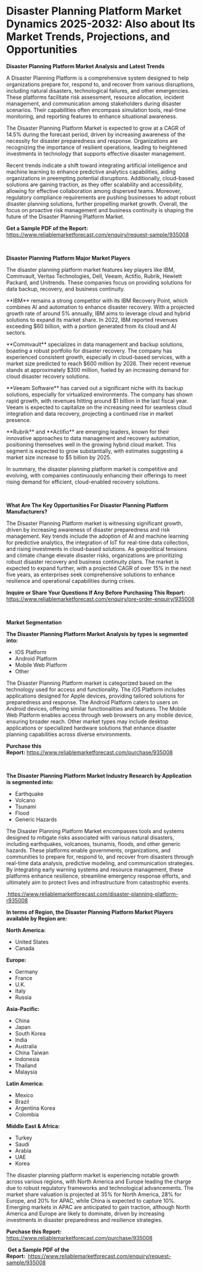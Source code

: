 <p><h1>Disaster Planning Platform Market Dynamics 2025-2032: Also about Its Market Trends, Projections, and Opportunities</h1></p><p><strong>Disaster Planning Platform Market Analysis and Latest Trends</strong></p>
<p><p>A Disaster Planning Platform is a comprehensive system designed to help organizations prepare for, respond to, and recover from various disruptions, including natural disasters, technological failures, and other emergencies. These platforms facilitate risk assessment, resource allocation, incident management, and communication among stakeholders during disaster scenarios. Their capabilities often encompass simulation tools, real-time monitoring, and reporting features to enhance situational awareness.</p><p>The Disaster Planning Platform Market is expected to grow at a CAGR of 14.5% during the forecast period, driven by increasing awareness of the necessity for disaster preparedness and response. Organizations are recognizing the importance of resilient operations, leading to heightened investments in technology that supports effective disaster management. </p><p>Recent trends indicate a shift toward integrating artificial intelligence and machine learning to enhance predictive analytics capabilities, aiding organizations in preempting potential disruptions. Additionally, cloud-based solutions are gaining traction, as they offer scalability and accessibility, allowing for effective collaboration among dispersed teams. Moreover, regulatory compliance requirements are pushing businesses to adopt robust disaster planning solutions, further propelling market growth. Overall, the focus on proactive risk management and business continuity is shaping the future of the Disaster Planning Platform Market.</p></p>
<p><strong>Get a Sample PDF of the Report:&nbsp;</strong> <a href="https://www.reliablemarketforecast.com/enquiry/request-sample/935008?utm_campaign=3214&utm_medium=2&utm_source=Github&utm_content=ia&utm_term=18042025&utm_id=disaster-planning-platform">https://www.reliablemarketforecast.com/enquiry/request-sample/935008</a></p>
<p>&nbsp;</p>
<p><strong>Disaster Planning Platform Major Market Players</strong></p>
<p><p>The disaster planning platform market features key players like IBM, Commvault, Veritas Technologies, Dell, Veeam, Actifio, Rubrik, Hewlett Packard, and Unitrends. These companies focus on providing solutions for data backup, recovery, and business continuity.</p><p>**IBM** remains a strong competitor with its IBM Recovery Point, which combines AI and automation to enhance disaster recovery. With a projected growth rate of around 5% annually, IBM aims to leverage cloud and hybrid solutions to expand its market share. In 2022, IBM reported revenues exceeding $60 billion, with a portion generated from its cloud and AI sectors.</p><p>**Commvault** specializes in data management and backup solutions, boasting a robust portfolio for disaster recovery. The company has experienced consistent growth, especially in cloud-based services, with a market size predicted to reach $600 million by 2026. Their recent revenue stands at approximately $300 million, fueled by an increasing demand for cloud disaster recovery solutions.</p><p>**Veeam Software** has carved out a significant niche with its backup solutions, especially for virtualized environments. The company has shown rapid growth, with revenues hitting around $1 billion in the last fiscal year. Veeam is expected to capitalize on the increasing need for seamless cloud integration and data recovery, projecting a continued rise in market presence.</p><p>**Rubrik** and **Actifio** are emerging leaders, known for their innovative approaches to data management and recovery automation, positioning themselves well in the growing hybrid cloud market. This segment is expected to grow substantially, with estimates suggesting a market size increase to $5 billion by 2025.</p><p>In summary, the disaster planning platform market is competitive and evolving, with companies continuously enhancing their offerings to meet rising demand for efficient, cloud-enabled recovery solutions.</p></p>
<p>&nbsp;</p>
<p><strong>What Are The Key Opportunities For Disaster Planning Platform Manufacturers?</strong></p>
<p><p>The Disaster Planning Platform market is witnessing significant growth, driven by increasing awareness of disaster preparedness and risk management. Key trends include the adoption of AI and machine learning for predictive analytics, the integration of IoT for real-time data collection, and rising investments in cloud-based solutions. As geopolitical tensions and climate change elevate disaster risks, organizations are prioritizing robust disaster recovery and business continuity plans. The market is expected to expand further, with a projected CAGR of over 15% in the next five years, as enterprises seek comprehensive solutions to enhance resilience and operational capabilities during crises.</p></p>
<p><strong>Inquire or Share Your Questions If Any Before Purchasing This Report:</strong> <a href="https://www.reliablemarketforecast.com/enquiry/pre-order-enquiry/935008?utm_campaign=3214&utm_medium=2&utm_source=Github&utm_content=ia&utm_term=18042025&utm_id=disaster-planning-platform">https://www.reliablemarketforecast.com/enquiry/pre-order-enquiry/935008</a></p>
<p>&nbsp;</p>
<p><strong>Market Segmentation</strong></p>
<p><strong>The Disaster Planning Platform Market Analysis by types is segmented into:</strong></p>
<p><ul><li>IOS Platform</li><li>Android Platform</li><li>Mobile Web Platform</li><li>Other</li></ul></p>
<p><p>The Disaster Planning Platform market is categorized based on the technology used for access and functionality. The iOS Platform includes applications designed for Apple devices, providing tailored solutions for preparedness and response. The Android Platform caters to users on Android devices, offering similar functionalities and features. The Mobile Web Platform enables access through web browsers on any mobile device, ensuring broader reach. Other market types may include desktop applications or specialized hardware solutions that enhance disaster planning capabilities across diverse environments.</p></p>
<p><strong>Purchase this Report:&nbsp;</strong><a href="https://www.reliablemarketforecast.com/purchase/935008?utm_campaign=3214&utm_medium=2&utm_source=Github&utm_content=ia&utm_term=18042025&utm_id=disaster-planning-platform">https://www.reliablemarketforecast.com/purchase/935008</a></p>
<p>&nbsp;</p>
<p><strong>The Disaster Planning Platform Market Industry Research by Application is segmented into:</strong></p>
<p><ul><li>Earthquake</li><li>Volcano</li><li>Tsunami</li><li>Flood</li><li>Generic Hazards</li></ul></p>
<p><p>The Disaster Planning Platform Market encompasses tools and systems designed to mitigate risks associated with various natural disasters, including earthquakes, volcanoes, tsunamis, floods, and other generic hazards. These platforms enable governments, organizations, and communities to prepare for, respond to, and recover from disasters through real-time data analysis, predictive modeling, and communication strategies. By integrating early warning systems and resource management, these platforms enhance resilience, streamline emergency response efforts, and ultimately aim to protect lives and infrastructure from catastrophic events.</p></p>
<p><a href="https://www.reliablemarketforecast.com/disaster-planning-platform-r935008?utm_campaign=3214&utm_medium=2&utm_source=Github&utm_content=ia&utm_term=18042025&utm_id=disaster-planning-platform">&nbsp;https://www.reliablemarketforecast.com/disaster-planning-platform-r935008</a></p>
<p><strong>In terms of Region, the Disaster Planning Platform Market Players available by Region are:</strong></p>
<p>
    <p> <strong> North America: </strong>
        <ul>
            <li>United States</li>
            <li>Canada</li>
        </ul>
        </p> 
    <p> <strong> Europe: </strong>
        <ul>
            <li>Germany</li>
            <li>France</li>
            <li>U.K.</li>
            <li>Italy</li>
            <li>Russia</li>
        </ul>
        </p> 
    <p> <strong> Asia-Pacific: </strong>
        <ul>
            <li>China</li>
            <li>Japan</li>
            <li>South Korea</li>
            <li>India</li>
            <li>Australia</li>
            <li>China Taiwan</li>
            <li>Indonesia</li>
            <li>Thailand</li>
            <li>Malaysia</li>
        </ul>
        </p> 
    <p> <strong> Latin America: </strong>
        <ul>
            <li>Mexico</li>
            <li>Brazil</li>
            <li>Argentina Korea</li>
            <li>Colombia</li>
        </ul>
        </p> 
    <p> <strong> Middle East & Africa: </strong>
        <ul>
            <li>Turkey</li>
            <li>Saudi</li>
            <li>Arabia</li>
            <li>UAE</li>
            <li>Korea</li>
        </ul>
    </p>
    </p>
<p><p>The disaster planning platform market is experiencing notable growth across various regions, with North America and Europe leading the charge due to robust regulatory frameworks and technological advancements. The market share valuation is projected at 35% for North America, 28% for Europe, and 20% for APAC, while China is expected to capture 10%. Emerging markets in APAC are anticipated to gain traction, although North America and Europe are likely to dominate, driven by increasing investments in disaster preparedness and resilience strategies.</p></p>
<p><strong>Purchase this Report: </strong><a href="https://www.reliablemarketforecast.com/purchase/935008?utm_campaign=3214&utm_medium=2&utm_source=Github&utm_content=ia&utm_term=18042025&utm_id=disaster-planning-platform">https://www.reliablemarketforecast.com/purchase/935008</a></p>
<p>&nbsp;<strong>Get a Sample PDF of the Report:&nbsp;&nbsp;</strong><a href="https://www.reliablemarketforecast.com/enquiry/request-sample/935008?utm_campaign=3214&utm_medium=2&utm_source=Github&utm_content=ia&utm_term=18042025&utm_id=disaster-planning-platform">https://www.reliablemarketforecast.com/enquiry/request-sample/935008</a></p>
<p><strong></strong></p>
<p><p></p><p></p><p></p></p>